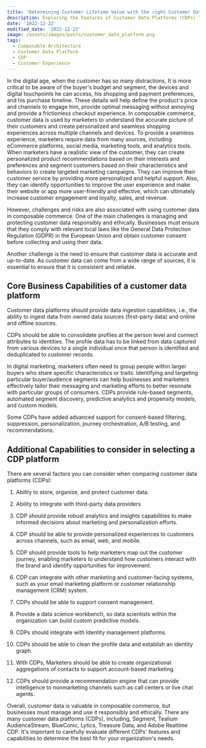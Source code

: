 ```yaml
---
title: 'Determining Customer Lifetime Value with the right Customer Data Platform'
description: Exploring the Features of Customer Data Platforms (CDPs) That Can Enhance Customer Loyalty through Reliable Customer Information
date: '2022-12-22'
modified_date: '2022-12-22'
image: /assets/images/posts/customer_data_platform.png
tags:
  - Composable Architecture
  - Customer Data Platform
  - CDP
  - Customer Experience
---
```

In the digital age, when the customer has so many distractions, It is more critical to be aware of the buyer's budget and segment, the devices and digital touchpoints he can access, his shopping and payment preferences, and his purchase timeline. These details will help define the product's price and channels to engage him, provide optimal messaging without annoying and provide a frictionless checkout experience. In composable commerce, customer data is used by marketers to understand the accurate picture of their customers and create personalized and seamless shopping experiences across multiple channels and devices. To provide a seamless experience, marketers require data from many sources, including eCommerce platforms, social media, marketing tools, and analytics tools. When marketers have a realistic view of the customer, they can create personalized product recommendations based on their interests and preferences and segment customers based on their characteristics and behaviors to create targeted marketing campaigns. They can improve their customer service by providing more personalized and helpful support. Also, they can identify opportunities to improve the user experience and make their website or app more user-friendly and effective, which can ultimately increase customer engagement and loyalty,  sales, and revenue.

However, challenges and risks are also associated with using customer data in composable commerce. One of the main challenges is managing and protecting customer data responsibly and ethically. Businesses must ensure that they comply with relevant local laws like the General Data Protection Regulation (GDPR) in the European Union and obtain customer consent before collecting and using their data.

Another challenge is the need to ensure that customer data is accurate and up-to-date. As customer data can come from a wide range of sources, it is essential to ensure that it is consistent and reliable.

## Core Business Capabilities of a customer data platform

Customer data platforms should provide data ingestion capabilities, i.e., the ability to ingest data from owned data sources (first-party data) and online and offline sources.

CDPs should be able to consolidate profiles at the person level and connect attributes to identities. The profile data has to be linked from data captured from various devices to a single individual once that person is identified and deduplicated to customer records.

In digital marketing, marketers often need to group people within larger buyers who share specific characteristics or traits. Identifying and targeting particular buyer/audience segments can help businesses and marketers effectively tailor their messaging and marketing efforts to better resonate with particular groups of consumers. CDPs provide rule-based segments, automated segment discovery, predictive analytics and propensity models, and custom models.

Some CDPs have added advanced support for consent-based filtering, suppression, personalization, journey orchestration, A/B testing, and recommendations.

## Additional Capabilities to consider in selecting a CDP platform

There are several factors you can consider when comparing customer data platforms (CDPs):

1. Ability to store, organize, and protect customer data.

2. Ability to integrate with third-party data providers

3. CDP should provide robust analytics and insights capabilities to make informed decisions about marketing and personalization efforts.

4. CDP should be able to provide personalized experiences to customers across channels, such as email, web, and mobile.

5. CDP should provide tools to help marketers map out the customer journey, enabling marketers to understand how customers interact with the brand and identify opportunities for improvement.

6. CDP can integrate with other marketing and customer-facing systems, such as your email marketing platform or customer relationship management (CRM) system.

7. CDPs should be able to support consent management.

8. Provide a data science workbench, so data scientists within the organization can build custom predictive models.

9. CDPs should integrate with Identity management platforms.

10. CDPs should be able to clean the profile data and establish an identity graph.

11. With CDPs, Marketers should be able to create organizational aggregations of contacts to support account-based marketing.

12. CDPs should provide a recommendation engine that can provide intelligence to nonmarketing channels such as call centers or live chat agents.

Overall, customer data is valuable in composable commerce, but businesses must manage and use it responsibly and ethically. There are many customer data platforms (CDPs), including, Segment, Tealium AudienceStream, BlueConic, Lytics, Treasure Data, and Adobe Realtime CDP. It's important to carefully evaluate different CDPs' features and capabilities to determine the best fit for your organization's needs.

